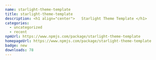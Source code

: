 ```yaml
---
name: starlight-theme-template
title: starlight-theme-template
description: <h1 align="center">   Starlight Theme Template </h1>
categories:
  - uncategorized
  - recent
npmUrl: https://www.npmjs.com/package/starlight-theme-template
homepageUrl: https://www.npmjs.com/package/starlight-theme-template
badge: new
downloads: 78
---
```

